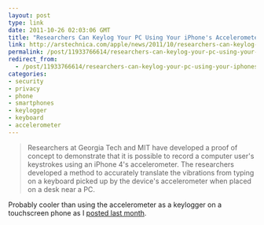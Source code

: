 ```yaml
---
layout: post
type: link
date: 2011-10-26 02:03:06 GMT
title: "Researchers Can Keylog Your PC Using Your iPhone's Accelerometer"
link: http://arstechnica.com/apple/news/2011/10/researchers-can-keylog-your-pc-using-your-iphones-accelerometer.ars
permalink: /post/11933766614/researchers-can-keylog-your-pc-using-your-iphones
redirect_from: 
  - /post/11933766614/researchers-can-keylog-your-pc-using-your-iphones
categories:
- security
- privacy
- phone
- smartphones
- keylogger
- keyboard
- accelerometer
---
```

<blockquote>Researchers at Georgia Tech and MIT have developed a proof of concept to demonstrate that it is possible to record a computer user's keystrokes using an iPhone 4's accelerometer. The researchers developed a method to accurately translate the vibrations from typing on a keyboard picked up by the device's accelerometer when placed on a desk near a PC. </blockquote>
<p>Probably cooler than using the accelerometer as a keylogger on a touchscreen phone as I <a href="http://hpshelton.com/post/10299157175/touchscreen-keylogger-created-using-accelerometer">posted last month</a>.</p>